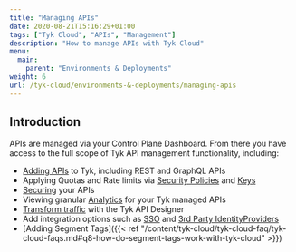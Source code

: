 ```yaml
---
title: "Managing APIs"
date: 2020-08-21T15:16:29+01:00
tags: ["Tyk Cloud", "APIs", "Management"]
description: "How to manage APIs with Tyk Cloud"
menu:
  main:
    parent: "Environments & Deployments"
weight: 6
url: /tyk-cloud/environments-&-deployments/managing-apis
---
```


## Introduction

APIs are managed via your Control Plane Dashboard. From there you have access to the full scope of Tyk API management functionality, including:

* [Adding APIs](/docs/getting-started/tutorials/create-api/) to Tyk, including REST and GraphQL APIs
* Applying Quotas and Rate limits via [Security Policies](/docs/getting-started/create-security-policy/) and [Keys](/docs/getting-started/tutorials/create-api-key/)
* [Securing](/docs/basic-config-and-security/security/) your APIs
* Viewing granular [Analytics](/docs/tyk-dashboard-analytics/) for your Tyk managed APIs
* [Transform traffic](/docs/advanced-configuration/transform-traffic/) with the Tyk API Designer
* Add integration options such as [SSO](/docs/advanced-configuration/integrate/sso/) and [3rd Party IdentityProviders](/docs/advanced-configuration/integrate/3rd-party-identity-providers/)
* [Adding Segment Tags]({{< ref "/content/tyk-cloud/tyk-cloud-faq/tyk-cloud-faqs.md#q8-how-do-segment-tags-work-with-tyk-cloud" >}})


